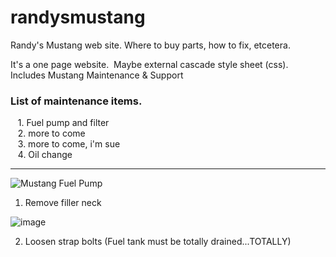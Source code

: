 # randysmustang

Randy's Mustang web site. Where to buy parts, how to fix, etcetera.

It's a one page website.  Maybe external cascade style sheet (css).  
Includes Mustang Maintenance & Support  

### List of maintenance items.

   1. Fuel pump and filter  
   2. more to come <here>  
   3. more to come, i'm sue  
   4. Oil change

---  
  
![Mustang Fuel Pump](https://user-images.githubusercontent.com/41387907/139320005-f36be9ff-6a0c-4f0a-8254-953680895d0f.png)
   

<!--- ![alt text\](Isolated.png "Title") -->

  
  1) Remove filler neck
  
  ![image](https://user-images.githubusercontent.com/41387907/139320376-74aac9bd-0253-4927-8828-e21285852294.png)

  2) Loosen strap bolts (Fuel tank must be totally drained...TOTALLY)
